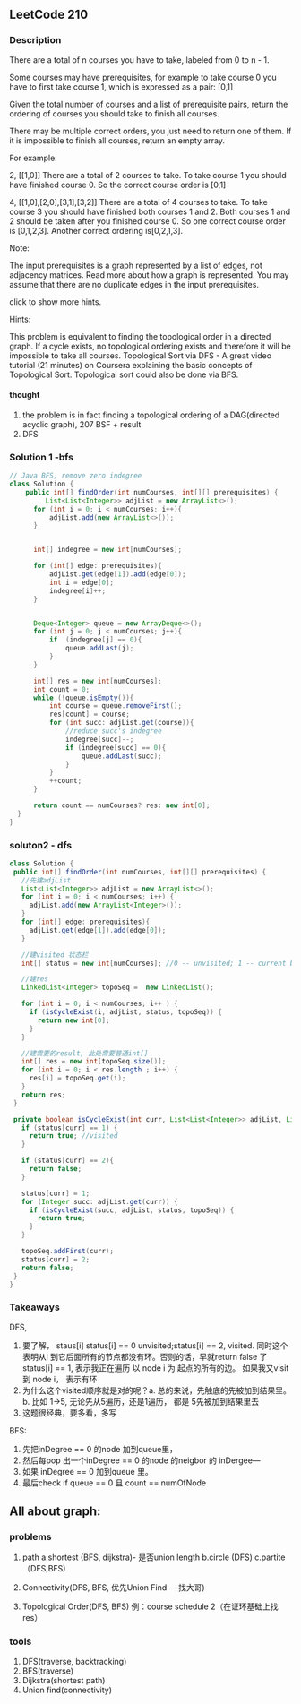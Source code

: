 ## LeetCode 210

### Description
There are a total of n courses you have to take, labeled from 0 to n - 1.

Some courses may have prerequisites, for example to take course 0 you have to first take course 1, which is expressed as a pair: [0,1]

Given the total number of courses and a list of prerequisite pairs, return the ordering of courses you should take to finish all courses.

There may be multiple correct orders, you just need to return one of them. If it is impossible to finish all courses, return an empty array.

For example:

2, [[1,0]]
There are a total of 2 courses to take. To take course 1 you should have finished course 0. So the correct course order is [0,1]

4, [[1,0],[2,0],[3,1],[3,2]]
There are a total of 4 courses to take. To take course 3 you should have finished both courses 1 and 2. Both courses 1 and 2 should be taken after you finished course 0. So one correct course order is [0,1,2,3]. Another correct ordering is[0,2,1,3].

Note:

The input prerequisites is a graph represented by a list of edges, not adjacency matrices. Read more about how a graph is represented.
You may assume that there are no duplicate edges in the input prerequisites.


click to show more hints.

Hints:

This problem is equivalent to finding the topological order in a directed graph. If a cycle exists, no topological ordering exists and therefore it will be impossible to take all courses.
Topological Sort via DFS - A great video tutorial (21 minutes) on Coursera explaining the basic concepts of Topological Sort.
Topological sort could also be done via BFS.

#### thought
1. the problem is in fact finding a topological ordering of a DAG(directed acyclic graph), 207 BSF + result
2. DFS


### Solution 1 -bfs
```java
// Java BFS, remove zero indegree
class Solution {
    public int[] findOrder(int numCourses, int[][] prerequisites) {
         List<List<Integer>> adjList = new ArrayList<>();
      for (int i = 0; i < numCourses; i++){
          adjList.add(new ArrayList<>());
      }


      int[] indegree = new int[numCourses];

      for (int[] edge: prerequisites){
          adjList.get(edge[1]).add(edge[0]);
          int i = edge[0];
          indegree[i]++;
      }


      Deque<Integer> queue = new ArrayDeque<>();
      for (int j = 0; j < numCourses; j++){
          if  (indegree[j] == 0){
              queue.addLast(j);
          }
      }

      int[] res = new int[numCourses];
      int count = 0;
      while (!queue.isEmpty()){
          int course = queue.removeFirst();
          res[count] = course;
          for (int succ: adjList.get(course)){
              //reduce succ's indegree
              indegree[succ]--;
              if (indegree[succ] == 0){
                  queue.addLast(succ);
              }
          }
          ++count;
      }

      return count == numCourses? res: new int[0];
  }
}

```
### soluton2 - dfs
```java
class Solution {
 public int[] findOrder(int numCourses, int[][] prerequisites) {
   //先建adjList
   List<List<Integer>> adjList = new ArrayList<>();
   for (int i = 0; i < numCourses; i++) {
     adjList.add(new ArrayList<Integer>());
   }
   for (int[] edge: prerequisites){
     adjList.get(edge[1]).add(edge[0]);
   }

   //建visited 状态栏
   int[] status = new int[numCourses]; //0 -- unvisited; 1 -- current being visited; 2 -- checked Cycle from this node.

   //建res
   LinkedList<Integer> topoSeq =  new LinkedList();

   for (int i = 0; i < numCourses; i++ ) {
     if (isCycleExist(i, adjList, status, topoSeq)) {
       return new int[0];
     }
   }

   //建需要的result, 此处需要普通int[]
   int[] res = new int[topoSeq.size()];
   for (int i = 0; i < res.length ; i++) {
     res[i] = topoSeq.get(i);
   }
   return res;
 }

 private boolean isCycleExist(int curr, List<List<Integer>> adjList, List<Integer> status, LinkedList<Integer> topoSeq){
   if (status[curr] == 1) {
     return true; //visited
   }

   if (status[curr] == 2){
     return false;
   }

   status[curr] = 1;
   for (Integer succ: adjList.get(curr)) {
     if (isCycleExist(succ, adjList, status, topoSeq)) {
       return true;
     }
   }

   topoSeq.addFirst(curr);
   status[curr] = 2;
   return false;
 }
}

```

### Takeaways

DFS,
1.	要了解， staus[i] status[i] == 0 unvisited;status[i] == 2, visited. 同时这个表明从i 到它后面所有的节点都没有环。否则的话，早就return false 了status[i] == 1, 表示我正在遍历 以 node i 为 起点的所有的边。 如果我又visit 到 node i， 表示有环
2.	为什么这个visited顺序就是对的呢？a.	总的来说，先触底的先被加到结果里。b.	比如 1->5, 无论先从5遍历，还是1遍历， 都是 5先被加到结果里去
3.	这题很经典，要多看，多写

BFS:
1.	先把inDegree == 0 的node 加到queue里，
2.	然后每pop 出一个inDegree == 0 的node 的neigbor 的 inDergee—
3.	如果 inDegree == 0 加到queue 里。
4.	最后check if queue == 0 且 count == numOfNode


## All about graph:
### problems
1. path
  a.shortest (BFS, dijkstra)- 是否union length
  b.circle (DFS)
  c.partite （DFS,BFS)

2. Connectivity(DFS, BFS, 优先Union Find -- 找大哥)

3. Topological Order(DFS, BFS)
例：course schedule 2（在证环基础上找res）

### tools
1. DFS(traverse, backtracking)
2. BFS(traverse)
3. Dijkstra(shortest path)
4. Union find(connectivity)
